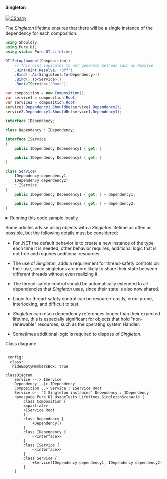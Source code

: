 #### Singleton

[![CSharp](https://img.shields.io/badge/C%23-code-blue.svg)](../tests/Pure.DI.UsageTests/Lifetimes/SingletonScenario.cs)

The _Singleton_ lifetime ensures that there will be a single instance of the dependency for each composition.


```c#
using Shouldly;
using Pure.DI;
using static Pure.DI.Lifetime;

DI.Setup(nameof(Composition))
    // This hint indicates to not generate methods such as Resolve
    .Hint(Hint.Resolve, "Off")
    .Bind().As(Singleton).To<Dependency>()
    .Bind().To<Service>()
    .Root<IService>("Root");

var composition = new Composition();
var service1 = composition.Root;
var service2 = composition.Root;
service1.Dependency1.ShouldBe(service1.Dependency2);
service2.Dependency1.ShouldBe(service1.Dependency1);

interface IDependency;

class Dependency : IDependency;

interface IService
{
    public IDependency Dependency1 { get; }

    public IDependency Dependency2 { get; }
}

class Service(
    IDependency dependency1,
    IDependency dependency2)
    : IService
{
    public IDependency Dependency1 { get; } = dependency1;

    public IDependency Dependency2 { get; } = dependency2;
}
```

<details>
<summary>Running this code sample locally</summary>

- Make sure you have the [.NET SDK 9.0](https://dotnet.microsoft.com/en-us/download/dotnet/9.0) or later is installed
- Create a net9.0 (or later) console application
- Add references to NuGet packages
  - [Pure.DI](https://www.nuget.org/packages/Pure.DI)
  - [Shouldly](https://www.nuget.org/packages/Shouldly)
- Copy the example code into the _Program.cs_ file

You are ready to run the example!

</details>

Some articles advise using objects with a _Singleton_ lifetime as often as possible, but the following details must be considered:

- For .NET the default behavior is to create a new instance of the type each time it is needed, other behavior requires, additional logic that is not free and requires additional resources.

- The use of _Singleton_, adds a requirement for thread-safety controls on their use, since singletons are more likely to share their state between different threads without even realizing it.

- The thread-safety control should be automatically extended to all dependencies that _Singleton_ uses, since their state is also now shared.

- Logic for thread-safety control can be resource-costly, error-prone, interlocking, and difficult to test.

- _Singleton_ can retain dependency references longer than their expected lifetime, this is especially significant for objects that hold "non-renewable" resources, such as the operating system Handler.

- Sometimes additional logic is required to dispose of _Singleton_.


Class diagram:

```mermaid
---
 config:
  class:
   hideEmptyMembersBox: true
---
classDiagram
	Service --|> IService
	Dependency --|> IDependency
	Composition ..> Service : IService Root
	Service o-- "2 Singleton instances" Dependency : IDependency
	namespace Pure.DI.UsageTests.Lifetimes.SingletonScenario {
		class Composition {
		<<partial>>
		+IService Root
		}
		class Dependency {
			+Dependency()
		}
		class IDependency {
			<<interface>>
		}
		class IService {
			<<interface>>
		}
		class Service {
			+Service(IDependency dependency1, IDependency dependency2)
		}
	}
```

